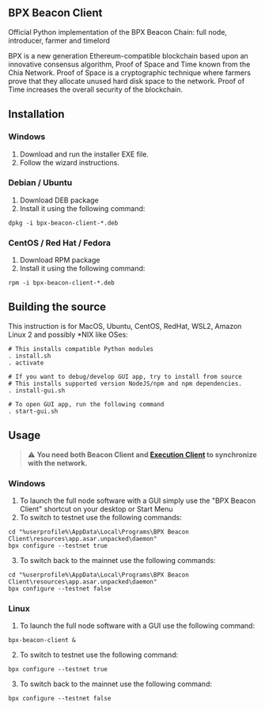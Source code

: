 
## BPX Beacon Client

Official Python implementation of the BPX Beacon Chain: full node, introducer, farmer and timelord

BPX is a new generation Ethereum-compatible blockchain based upon an innovative consensus algorithm, Proof of Space and Time known from the Chia Network. Proof of Space is a cryptographic technique where farmers prove that they allocate unused hard disk space to the network. Proof of Time increases the overall security of the blockchain.

## Installation

### Windows
1. Download and run the installer EXE file.
2. Follow the wizard instructions.
### Debian / Ubuntu
1. Download DEB package
2. Install it using the following command:
```shell
dpkg -i bpx-beacon-client-*.deb
```
### CentOS / Red Hat / Fedora
1. Download RPM package
2. Install it using the following command:
```shell
rpm -i bpx-beacon-client-*.deb
```

## Building the source

This instruction is for MacOS, Ubuntu, CentOS, RedHat, WSL2, Amazon Linux 2 and possibly *NIX like OSes:

```shell
# This installs compatible Python modules
. install.sh
. activate

# If you want to debug/develop GUI app, try to install from source
# This installs supported version NodeJS/npm and npm dependencies.
. install-gui.sh

# To open GUI app, run the following command
. start-gui.sh
```

## Usage

> :warning: **You need both Beacon Client and [Execution Client](https://github.com/bpx-chain/bpx-execution-client) to synchronize with the network.**

### Windows
1. To launch the full node software with a GUI simply use the "BPX Beacon Client" shortcut on your desktop or Start Menu
2. To switch to testnet use the following commands:
```shell
cd "%userprofile%\AppData\Local\Programs\BPX Beacon Client\resources\app.asar.unpacked\daemon"
bpx configure --testnet true
```
3. To switch back to the mainnet use the following commands:
```shell
cd "%userprofile%\AppData\Local\Programs\BPX Beacon Client\resources\app.asar.unpacked\daemon"
bpx configure --testnet false
```

### Linux
1. To launch the full node software with a GUI use the following command:
```shell
bpx-beacon-client &
```
2. To switch to testnet use the following command:
```shell
bpx configure --testnet true
```
3. To switch back to the mainnet use the following command:
```shell
bpx configure --testnet false
```

